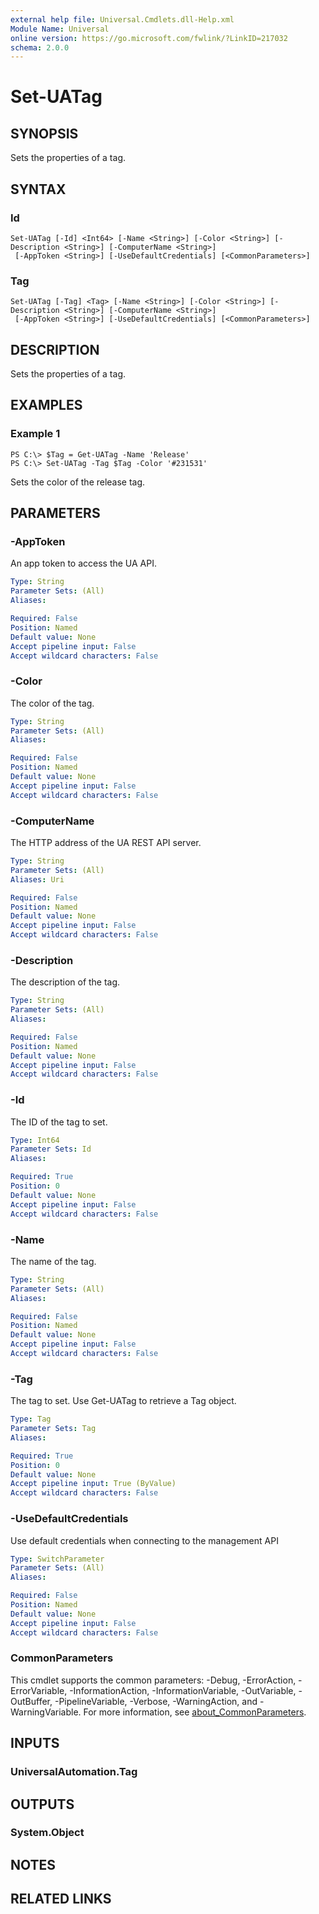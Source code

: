 ```yaml
---
external help file: Universal.Cmdlets.dll-Help.xml
Module Name: Universal
online version: https://go.microsoft.com/fwlink/?LinkID=217032
schema: 2.0.0
---
```


# Set-UATag

## SYNOPSIS
Sets the properties of a tag.

## SYNTAX

### Id
```
Set-UATag [-Id] <Int64> [-Name <String>] [-Color <String>] [-Description <String>] [-ComputerName <String>]
 [-AppToken <String>] [-UseDefaultCredentials] [<CommonParameters>]
```

### Tag
```
Set-UATag [-Tag] <Tag> [-Name <String>] [-Color <String>] [-Description <String>] [-ComputerName <String>]
 [-AppToken <String>] [-UseDefaultCredentials] [<CommonParameters>]
```

## DESCRIPTION
Sets the properties of a tag.

## EXAMPLES

### Example 1
```
PS C:\> $Tag = Get-UATag -Name 'Release' 
PS C:\> Set-UATag -Tag $Tag -Color '#231531'
```

Sets the color of the release tag.

## PARAMETERS

### -AppToken
An app token to access the UA API.

```yaml
Type: String
Parameter Sets: (All)
Aliases:

Required: False
Position: Named
Default value: None
Accept pipeline input: False
Accept wildcard characters: False
```

### -Color
The color of the tag.

```yaml
Type: String
Parameter Sets: (All)
Aliases:

Required: False
Position: Named
Default value: None
Accept pipeline input: False
Accept wildcard characters: False
```

### -ComputerName
The HTTP address of the UA REST API server.

```yaml
Type: String
Parameter Sets: (All)
Aliases: Uri

Required: False
Position: Named
Default value: None
Accept pipeline input: False
Accept wildcard characters: False
```

### -Description
The description of the tag.

```yaml
Type: String
Parameter Sets: (All)
Aliases:

Required: False
Position: Named
Default value: None
Accept pipeline input: False
Accept wildcard characters: False
```

### -Id
The ID of the tag to set.

```yaml
Type: Int64
Parameter Sets: Id
Aliases:

Required: True
Position: 0
Default value: None
Accept pipeline input: False
Accept wildcard characters: False
```

### -Name
The name of the tag.

```yaml
Type: String
Parameter Sets: (All)
Aliases:

Required: False
Position: Named
Default value: None
Accept pipeline input: False
Accept wildcard characters: False
```

### -Tag
The tag to set.
Use Get-UATag to retrieve a Tag object.

```yaml
Type: Tag
Parameter Sets: Tag
Aliases:

Required: True
Position: 0
Default value: None
Accept pipeline input: True (ByValue)
Accept wildcard characters: False
```

### -UseDefaultCredentials
Use default credentials when connecting to the management API

```yaml
Type: SwitchParameter
Parameter Sets: (All)
Aliases:

Required: False
Position: Named
Default value: None
Accept pipeline input: False
Accept wildcard characters: False
```

### CommonParameters
This cmdlet supports the common parameters: -Debug, -ErrorAction, -ErrorVariable, -InformationAction, -InformationVariable, -OutVariable, -OutBuffer, -PipelineVariable, -Verbose, -WarningAction, and -WarningVariable. For more information, see [about_CommonParameters](http://go.microsoft.com/fwlink/?LinkID=113216).

## INPUTS

### UniversalAutomation.Tag
## OUTPUTS

### System.Object
## NOTES

## RELATED LINKS
